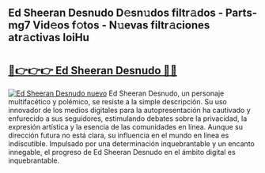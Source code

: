 ## Ed Sheeran Desnudo D𝚎sn𝚞dos filtr𝚊dos - Parts-mg7 Vid𝚎os f𝚘tos - N𝚞evas filtr𝚊ciones atr𝚊ctivas IoiHu

# <h2><a href="http://mb8zfz8.tromn.icu/?c=Ed+Sheeran+Desnudo">🔗👉👉👉 Ed Sheeran Desnudo 🔗🔗</a></h2>

[![Ed Sheeran Desnudo nuevo](https://i.imgur.com/pEAQMta.gif)](http://mb8zfz8.tromn.icu/?c=Ed+Sheeran+Desnudo)
Ed Sheeran Desnudo, un personaje multifacético y polémico, se resiste a la simple descripción. Su uso innovador de los medios digitales para la autopresentación ha cautivado y enfurecido a sus seguidores, estimulando debates sobre la privacidad, la expresión artística y la esencia de las comunidades en línea. Aunque su dirección futura no está clara, su influencia en el mundo en línea es indiscutible. Impulsado por una determinación inquebrantable y un encanto innegable, el progreso de Ed Sheeran Desnudo en el ámbito digital es inquebrantable.
